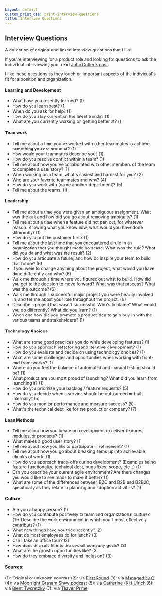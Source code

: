 ```yaml
---
Layout: default
custom_print_css: print-interview-questions
title: Interview Questions
---
```


## Interview Questions

A collection of original and linked interview questions that I like.

If you're interviewing for a product role and looking for questions to ask the individual interviewing you, read [John Cutler's post](https://medium.com/@johnpcutler/21-questions-for-your-pm-role-interviewer-70827b21a85 "John Cutler's 21 Questions for your PM Role Interviewer").

I like these questions as they touch on important aspects of the individual's fit for a position and organization. 

#### Learning and Development
* What have you recently learned? (1) 
* How do you learn best? (1) 
* When do you ask for help? (1) 
* How do you stay current on the latest trends? (1)
* What are you currently working on getting better at? ()

#### Teamwork
* Tell me about a time you've worked with other teammates to achieve something you are proud of? (1) 
* How would your teammates describe you? (1) 
* How do you resolve conflict within a team? (1) 
* Tell me about how you've collaborated with other members of the team to complete a user story? (1) 
* When working on a team, what's easiest and hardest for you? (2)
* Who are your favorite teammates and why? (4)
* How do you work with (name another department)? (5)
* Tell me about the teams. (1)

#### Leadership
* Tell me about a time you were given an ambiguous assignment. What was the ask and how did you go about removing ambiguity? (1) 
* Tell me about a time when a feature did not pan out, for whatever reason. Knowing what you know now, what would you have done differently? (1) 
* How do you put the customer first? (1) 
* Tell me about the last time that you encountered a rule in an organization that you thought made no sense. What was the rule? What did you do and what was the result? (2) 
* How do you articulate a future, and how do inspire your team to build that future? (6)
* If you were to change anything about the project, what would you have done differently and why? (6)
* Walk me through a time where you figured out what to build. How did you get to the decision to move forward? What was that process? What was the outcome? (6)
* Walk me through a successful major project you were heavily involved in, and tell me about your role throughout the project. (6)
* Describe a project that wasn't successful. Who's to blame? What would you do differently? What did you learn? (1)
* When and how did you promote a product idea to gain buy-in with the various teams and stakeholders? (1)

#### Technology Choices
* What are some good practices you do while developing features? (1) 
* How do you approach refactoring and iterative development? (1) 
* How do you evaluate and decide on using technology choices? (1) 
* What are some challenges and opportunities when working with front-end frameworks? (1) 
* Where do you feel the balance of automated and manual testing should be? (1) 
* What product are you most proud of launching? What did you learn from launching it? (1)
* How do you prioritize your backlog / feature requests? (5)
* How do you decide when a service should be outsourced or built internally? (5)
* How do you monitor performance and measure success? (5)
* What's the technical debt like for the product or company? (7)

#### Lean Methods
* Tell me about how you iterate on development to deliver features, modules, or products? (1) 
* What makes a good user story? (1) 
* Tell me about how you like to participate in refinement? (1) 
* Tell me about how you go about breaking items up into achievable chunks of work. (1)  
* How do you approach trade-offs during development? (Examples being feature functionality, technical debt, bugs fixes, scope, etc...) (1) 
* Can you describe your current agile environment? Are there changes you would like to see made to make it better? (1)
* What are some of the differences between B2C and B2B and B2B2C, specifically as they relate to planning and adoption activities? (1)

#### Culture
* Are you a happy person? (1) 
* How do you contribute positively to team and organizational culture? (1)* Describe the work environment in which you'll most effectively contribute? (1) 
* What new things have you tried recently? (2)
* What do most employees do for lunch? (3) 
* Can I take an office tour? (3)
* How does this role fit into the overall company goals? (3)
* What are the growth opportunities like? (3)
* How do they embrace diversity and inclusion? (3)

#### Sources:
(1): Original or unknown sources
(2): via [First Round](http://firstround.com/review/the-best-interview-questions-weve-ever-published/ "via First Round")
(3): via [Managed by Q](https://allhands.managedbyq.com/article/eight-interview-questions-to-understand-company-culture "via Managed by Q")
(4): via [Moonlight Graham Show podcast](https://www.moonlightgrahamshow.com "via Moonlight Graham Show")
(5): via [Catherine (Kit) Ulrich](https://hackernoon.com/interview-questions-for-the-6-types-of-product-managers-586f09a17fff "via Catherine (Kit) Ulrich")
(6): via [Brent Tworetzky](https://medium.com/pminsider/interviewing-product-managers-94fbe6971600 "via Brent Tworetzky")
(7): via [Thayer Prime](https://twitter.com/Thayer/status/1024587546645471233 "via Thayer Prime")